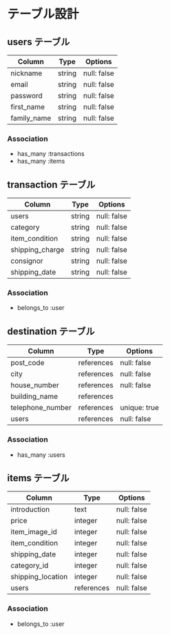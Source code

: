 # テーブル設計

## users テーブル

| Column            | Type      | Options     |
| --------          | --------- | ----------- |
| nickname          | string    | null: false |
| email             | string    | null: false |
| password          | string    | null: false |
| first_name        | string    | null: false |
| family_name       | string    | null: false |

### Association

- has_many :transactions
- has_many :items

## transaction テーブル

| Column            | Type      | Options     |
| ------            | --------- | ----------- |
| users             | string    | null: false |
| category          | string    | null: false |
| item_condition    | string    | null: false |
| shipping_charge   | string    | null: false |
| consignor         | string    | null: false |
| shipping_date     | string    | null: false |

### Association

- belongs_to :user

## destination テーブル

| Column           | Type       | Options      |
| ------           | ---------- | ------------ |
| post_code        | references | null: false  |
| city             | references | null: false  |
| house_number     | references | null: false  |
| building_name    | references |              |
| telephone_number | references | unique: true |
| users            | references | null: false  |
### Association

- has_many :users

## items テーブル

| Column            | Type      | Options     |
| -------           | ----------| ----------- |
| introduction      | text      | null: false |
| price             | integer   | null: false |
| item_image_id     | integer   | null: false |
| item_condition    | integer   | null: false |
| shipping_date     | integer   | null: false |
| category_id       | integer   | null: false |
| shipping_location | integer   | null: false |
| users             | references| null: false |

### Association

- belongs_to :user
